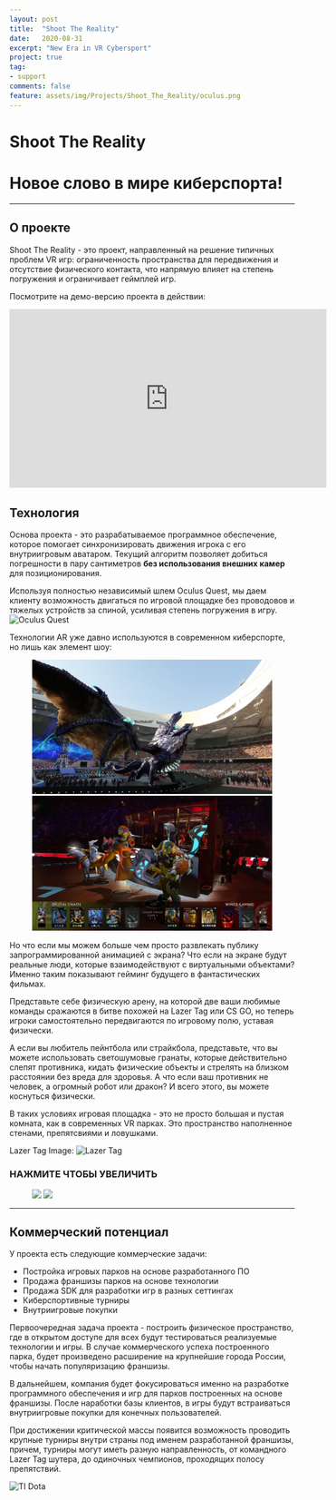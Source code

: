 ```yaml
---
layout: post
title:  "Shoot The Reality"
date:   2020-08-31
excerpt: "New Era in VR Cybersport"
project: true
tag: 
- support
comments: false
feature: assets/img/Projects/Shoot_The_Reality/oculus.png
---
```


# Shoot The Reality
# Новое слово в мире киберспорта!

---

## О проекте
Shoot The Reality - это проект, направленный на решение типичных проблем VR игр: ограниченность пространства для передвижения и отсутствие физического контакта, что напрямую влияет на степень погружения и ограничивает геймплей игр.

Посмотрите на демо-версию проекта в действии: 
<iframe width="560" height="315" src="https://www.youtube.com/embed/wMhThfyAqOY" frameborder="0" allowfullscreen> </iframe>

## Технология
Основа проекта - это разрабатываемое программное обеспечение, которое помогает синхронизировать движения игрока с его внутриигровым аватаром. Текущий алгоритм позволяет добиться погрешности в пару сантиметров **без использования внешних камер** для позиционирования. 

Используя полностью независимый шлем Oculus Quest, мы даем клиенту возможность двигаться по игровой площадке без проводовов и тяжелых устройств за спиной, усиливая степень погружения в игру.
![Oculus Quest]({{site.url}}/assets/img/Projects/Shoot_The_Reality/oculus.png)

Технологии AR уже давно используются в современном киберспорте, но лишь как элемент шоу:
<figure class="half">
    <a href="/assets/img/Projects/Shoot_The_Reality/lol_ar.jpg"><img src="/assets/img/Projects/Shoot_The_Reality/lol_ar.jpg"></a>
    <a href="/assets/img/Projects/Shoot_The_Reality/dota_ar.jpg"><img src="/assets/img/Projects/Shoot_The_Reality/dota_ar.jpg"></a>
</figure>

Но что если мы можем больше чем просто развлекать публику запрограммированной анимацией  с экрана? Что если на экране будут реальные люди, которые взаимодействуют с виртуальными объектами? Именно таким показывают гейминг будущего в фантастических фильмах.

Представьте себе физическую арену, на которой две ваши любимые команды сражаются в битве похожей на Lazer Tag или CS GO, но теперь игроки самостоятельно передвигаются по игровому полю, уставая физически.

А если вы любитель пейнтбола или страйкбола, представьте, что вы можете использовать светошумовые гранаты, которые действительно слепят противника, кидать физические объекты и стрелять на близком расстоянии без вреда для здоровья. А что если ваш противник не человек, а огромный робот или дракон?
И всего этого, вы можете коснуться физически.

В таких условиях игровая площадка - это не просто большая и пустая комната, как в современных VR парках. Это пространство наполненное стенами, препятсвиями и ловушками.

Lazer Tag Image:
![Lazer Tag]({{site.url}}/assets/img/Projects/Shoot_The_Reality/Lazer_Tag.png)

### НАЖМИТЕ ЧТОБЫ УВЕЛИЧИТЬ
<figure class="half">
    <a href="/assets/img/Projects/Shoot_The_Reality/magic_vr.png"><img src="/assets/img/Projects/Shoot_The_Reality/magic_vr.png"></a>
    <a href="/assets/img/Projects/Shoot_The_Reality/magic_real.png"><img src="/assets/img/Projects/Shoot_The_Reality/magic_real.png"></a>
</figure>


---

## Коммерческий потенциал
У проекта есть следующие коммерческие задачи:
 - Постройка игровых парков на основе разработанного ПО
 - Продажа франшизы парков на основе технологии
 - Продажа SDK для разработки игр в разных сеттингах
 - Киберспортивные турниры
 - Внутриигровые покупки

Первоочередная задача проекта - построить физическое пространство, где в открытом доступе для всех будут тестироваться реализуемые технологии и игры. В случае коммерческого успеха построенного парка, будет произведено расширение на крупнейшие города России, чтобы начать популяризацию франшизы.

В дальнейшем, компания будет фокусироваться именно на разработке программного обеспечения и игр для парков построенных на основе франшизы. После наработки базы клиентов, в игры будут встраиваться внутриигровые покупки для конечных пользователей.

При достижении критической массы появится возможность проводить крупные турниры внутри страны под именем разработанной франшизы, причем, турниры могут иметь разную направленность, от командного Lazer Tag шутера, до одиночных чемпионов, проходящих полосу препятствий.

![TI Dota]({{site.url}}/assets/img/Projects/Shoot_The_Reality/ti_dota.png)


